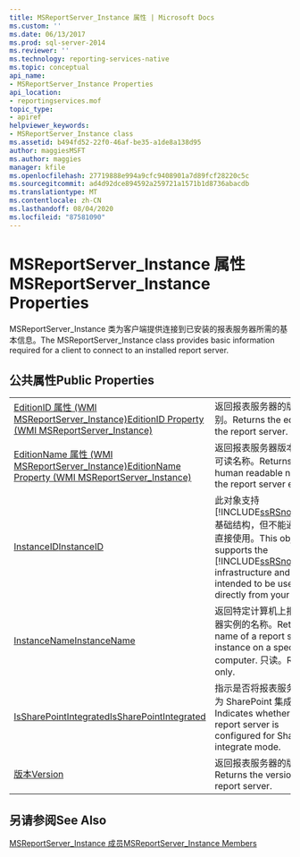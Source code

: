 ```yaml
---
title: MSReportServer_Instance 属性 | Microsoft Docs
ms.custom: ''
ms.date: 06/13/2017
ms.prod: sql-server-2014
ms.reviewer: ''
ms.technology: reporting-services-native
ms.topic: conceptual
api_name:
- MSReportServer_Instance Properties
api_location:
- reportingservices.mof
topic_type:
- apiref
helpviewer_keywords:
- MSReportServer_Instance class
ms.assetid: b494fd52-22f0-46af-be35-a1de8a138d95
author: maggiesMSFT
ms.author: maggies
manager: kfile
ms.openlocfilehash: 27719888e994a9cfc9408901a7d89fcf28220c5c
ms.sourcegitcommit: ad4d92dce894592a259721a1571b1d8736abacdb
ms.translationtype: MT
ms.contentlocale: zh-CN
ms.lasthandoff: 08/04/2020
ms.locfileid: "87581090"
---
```

# <a name="msreportserver_instance-properties"></a><span data-ttu-id="d106c-102">MSReportServer_Instance 属性</span><span class="sxs-lookup"><span data-stu-id="d106c-102">MSReportServer_Instance Properties</span></span>
  <span data-ttu-id="d106c-103">MSReportServer_Instance 类为客户端提供连接到已安装的报表服务器所需的基本信息。</span><span class="sxs-lookup"><span data-stu-id="d106c-103">The MSReportServer_Instance class provides basic information required for a client to connect to an installed report server.</span></span>  
  
## <a name="public-properties"></a><span data-ttu-id="d106c-104">公共属性</span><span class="sxs-lookup"><span data-stu-id="d106c-104">Public Properties</span></span>  
  
|||  
|-|-|  
|[<span data-ttu-id="d106c-105">EditionID 属性 (WMI MSReportServer_Instance)</span><span class="sxs-lookup"><span data-stu-id="d106c-105">EditionID Property &#40;WMI MSReportServer_Instance&#41;</span></span>](msreportserver-instance-properties-editionid.md)|<span data-ttu-id="d106c-106">返回报表服务器的版本类别。</span><span class="sxs-lookup"><span data-stu-id="d106c-106">Returns the edition of the report server.</span></span>|  
|[<span data-ttu-id="d106c-107">EditionName 属性 (WMI MSReportServer_Instance)</span><span class="sxs-lookup"><span data-stu-id="d106c-107">EditionName Property &#40;WMI MSReportServer_Instance&#41;</span></span>](msreportserver-instance-properties-editionname.md)|<span data-ttu-id="d106c-108">返回报表服务器版本类别的可读名称。</span><span class="sxs-lookup"><span data-stu-id="d106c-108">Returns the human readable name of the report server edition.</span></span>|  
|[<span data-ttu-id="d106c-109">InstanceID</span><span class="sxs-lookup"><span data-stu-id="d106c-109">InstanceID</span></span>](msreportserver-instance-properties-instanceid.md)|<span data-ttu-id="d106c-110">此对象支持 [!INCLUDE[ssRSnoversion](../../includes/ssrsnoversion-md.md)] 基础结构，但不能通过代码直接使用。</span><span class="sxs-lookup"><span data-stu-id="d106c-110">This object supports the [!INCLUDE[ssRSnoversion](../../includes/ssrsnoversion-md.md)] infrastructure and is not intended to be used directly from your code.</span></span>|  
|[<span data-ttu-id="d106c-111">InstanceName</span><span class="sxs-lookup"><span data-stu-id="d106c-111">InstanceName</span></span>](msreportserver-instance-properties-instancename.md)|<span data-ttu-id="d106c-112">返回特定计算机上报表服务器实例的名称。</span><span class="sxs-lookup"><span data-stu-id="d106c-112">Returns the name of a report server instance on a specific computer.</span></span> <span data-ttu-id="d106c-113">只读。</span><span class="sxs-lookup"><span data-stu-id="d106c-113">Read-only.</span></span>|  
|[<span data-ttu-id="d106c-114">IsSharePointIntegrated</span><span class="sxs-lookup"><span data-stu-id="d106c-114">IsSharePointIntegrated</span></span>](msreportserver-instance-properties-issharepointintegrated.md)|<span data-ttu-id="d106c-115">指示是否将报表服务器配置为 SharePoint 集成模式。</span><span class="sxs-lookup"><span data-stu-id="d106c-115">Indicates whether the report server is configured for SharePoint integrate mode.</span></span>|  
|[<span data-ttu-id="d106c-116">版本</span><span class="sxs-lookup"><span data-stu-id="d106c-116">Version</span></span>](msreportserver-instance-properties-version.md)|<span data-ttu-id="d106c-117">返回报表服务器的版本。</span><span class="sxs-lookup"><span data-stu-id="d106c-117">Returns the version of the report server.</span></span>|  
  
## <a name="see-also"></a><span data-ttu-id="d106c-118">另请参阅</span><span class="sxs-lookup"><span data-stu-id="d106c-118">See Also</span></span>  
 [<span data-ttu-id="d106c-119">MSReportServer_Instance 成员</span><span class="sxs-lookup"><span data-stu-id="d106c-119">MSReportServer_Instance Members</span></span>](msreportserver-instance-members.md)  
  
  
